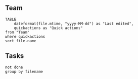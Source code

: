 ## Team

```dataview
TABLE 
	dateformat(file.mtime, "yyyy-MM-dd") as "Last edited", 
	quickactions as "Quick actions"
from "Team"
where quickactions
sort file.name
```
## Tasks
```tasks
not done
group by filename
```
